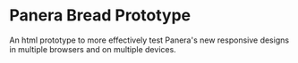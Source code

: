 # Panera Bread Prototype
An html prototype to more effectively test Panera's new responsive designs in multiple browsers and on multiple devices.
